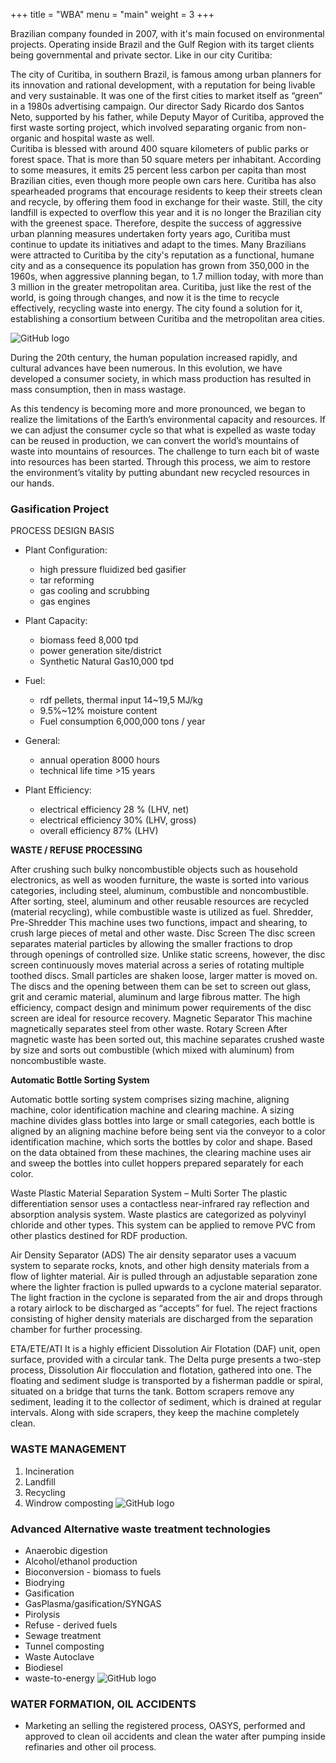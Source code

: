 +++
title = "WBA"
menu = "main"
weight = 3
+++


Brazilian company founded in 2007, with it's main focused on environmental projects.
Operating inside Brazil and the Gulf Region with its target clients being governmental and private sector.
Like in our city Curitiba:


The city of Curitiba, in southern Brazil, is famous among urban planners for its innovation and rational development, with a reputation for being livable and very sustainable.  It was one of the first cities to market itself as “green” in a 1980s advertising campaign.
​Our director Sady Ricardo dos Santos Neto, supported by his father, while Deputy Mayor of Curitiba, approved the first waste sorting project, which involved separating organic from non-organic and hospital waste as well.​  
Curitiba is blessed with around 400 square kilometers of public parks or forest space. That is more than 50 square meters per inhabitant.  According to some measures, it emits 25 percent less carbon per capita than most Brazilian cities, even though more people own cars here.
Curitiba has also spearheaded programs that encourage residents to keep their streets clean and recycle, by offering them food in exchange for their waste. Still, the city landfill is expected to overflow this year and it is no longer the Brazilian city with the greenest space. Therefore, despite the success of aggressive urban planning measures undertaken forty years ago, Curitiba must continue to update its initiatives and adapt to the times.
Many Brazilians were attracted to Curitiba by the city's reputation as a functional, humane city and as a consequence its population has grown from 350,000 in the 1960s, when aggressive planning began, to 1.7 million today, with more than 3 million in the greater metropolitan area.
Curitiba, just like the rest of the world, is going through changes, and now it is the time to recycle effectively, recycling waste into energy.
The city found a solution for it, establishing a consortium between Curitiba and the metropolitan area cities.

![GitHub logo](/images/Curitibabotanico.jpg)

During the 20th century, the human population increased rapidly, and cultural advances have been numerous. In this evolution, we have developed a consumer society, in which mass production has resulted in mass consumption, then in mass wastage.

As this tendency is becoming more and more pronounced, we began to realize the limitations of the Earth’s environmental capacity and resources.
If we can adjust the consumer cycle so that what is expelled as waste today can be reused in production, we can convert the world’s mountains of waste into mountains of resources.
The challenge to turn each bit of waste into resources has been started. Through this process, we aim to restore the environment’s vitality by putting abundant new recycled resources in our hands.

### Gasification Project

PROCESS DESIGN BASIS

* Plant Configuration:
  * high pressure fluidized bed gasifier
  * tar reforming
  * gas cooling and scrubbing
  * gas engines

* Plant Capacity:
  * biomass feed 8,000 tpd
  * power generation site/district
  * Synthetic Natural Gas10,000 tpd

* Fuel:
  * rdf pellets, thermal input 14~19,5 MJ/kg
  * 9.5%~12% moisture content
  * Fuel consumption 6,000,000 tons / year

* General:
  * annual operation 8000 hours
  * technical life time >15 years

* Plant Efficiency:
  * electrical efficiency 28 % (LHV, net)
  * electrical efficiency 30% (LHV, gross)
  * overall efficiency 87% (LHV)




 **WASTE / REFUSE PROCESSING**

After crushing such bulky noncombustible objects such as household electronics, as well as wooden furniture, the waste is sorted into various categories, including steel, aluminum, combustible and noncombustible.
After sorting, steel, aluminum and other reusable resources are recycled (material recycling), while combustible waste is utilized as fuel.
Shredder, Pre-Shredder
This machine uses two functions, impact and shearing, to crush large pieces of metal and other waste.
Disc Screen
The disc screen separates material particles by allowing the smaller fractions to drop through openings of controlled size. Unlike static screens, however, the disc screen continuously moves material across a series of rotating multiple toothed discs. Small particles are shaken loose, larger matter is moved on. The discs and the opening between them can be set to screen out glass, grit and ceramic material, aluminum and large fibrous matter. The high efficiency, compact design and minimum power requirements of the disc screen are ideal for resource recovery.
Magnetic Separator
This machine magnetically separates steel from other waste.
Rotary Screen
After magnetic waste has been sorted out, this machine separates crushed waste by size and sorts out combustible (which mixed with aluminum) from noncombustible waste.



**Automatic Bottle Sorting System**

Automatic bottle sorting system comprises sizing machine, aligning machine, color identification machine and clearing machine. A sizing  machine divides glass bottles into large or small categories, each bottle is aligned by an aligning machine before being sent via the conveyor to a color identification machine, which sorts the bottles by color and shape. Based on the data obtained from these machines, the clearing machine uses air and sweep the bottles into cullet hoppers prepared separately for each color.

Waste Plastic Material Separation System – Multi Sorter
The plastic differentiation sensor uses a contactless near-infrared ray reflection and absorption analysis system.  Waste plastics are categorized as polyvinyl chloride and other types. This system can be applied to remove PVC from other plastics destined for RDF production.

Air Density Separator (ADS)
      The air density separator uses a vacuum system to separate rocks, knots, and other high density materials from a flow of lighter material.  Air is pulled through an adjustable separation zone where the lighter fraction is pulled upwards to a cyclone material separator. The light fraction in the cyclone is separated from the air and drops through a rotary airlock to be discharged as “accepts” for fuel.  The reject fractions consisting of higher density materials are discharged from the separation chamber for further processing.




ETA/ETE/ATI
It is a highly efficient Dissolution Air Flotation (DAF) unit, open surface, provided with a circular tank. The Delta purge presents a two-step process, Dissolution Air flocculation and flotation, gathered into one.
The floating and sediment sludge is transported by a fisherman paddle or spiral, situated on a bridge that turns the tank. Bottom scrapers remove any sediment, leading it to the collector of sediment, which is drained at regular intervals. Along with side scrapers, they keep the machine completely clean.


### WASTE MANAGEMENT
1. Incineration
2. Landfill
3. Recycling
4. Windrow composting                                                             ![GitHub logo](/images/recycle.PNG)

### Advanced Alternative waste treatment technologies

* Anaerobic digestion
* Alcohol/ethanol production
* Bioconversion - biomass to fuels
* Biodrying
* Gasification
* GasPlasma/gasification/SYNGAS
* Pirolysis
* Refuse - derived fuels
* Sewage treatment
* Tunnel composting
* Waste Autoclave
* Biodiesel
* waste-to-energy                                                  ![GitHub logo](/images/recyclepercurse.PNG)

### WATER FORMATION, OIL ACCIDENTS

* Marketing an selling the registered process, OASYS, performed and approved to clean oil accidents and clean the water after pumping inside refinaries and other oil process.
